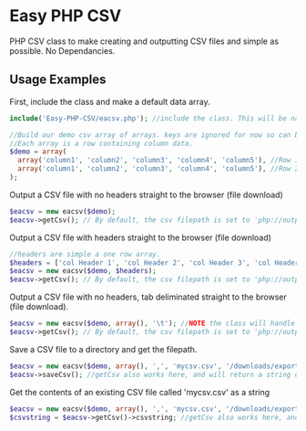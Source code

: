 # Easy PHP CSV
PHP CSV class to make creating and outputting CSV files and simple as possible. No Dependancies.

## Usage Examples
First, include the class and make a default data array.
  ```php
  include('Easy-PHP-CSV/eacsv.php'); //include the class. This will be namespaced at some point.
  
  //Build our demo csv array of arrays. keys are ignored for now so can be numeric or string.
  //Each array is a row containing column data.
  $demo = array(
    array('column1', 'column2', 'column3', 'column4', 'column5'), //Row 1
    array('column1', 'column2', 'column3', 'column4', 'column5'), //Row 2
  );
  ```
  
Output a CSV file with no headers straight to the browser (file download)
  ```php
  $eacsv = new eacsv($demo);
  $eacsv->getCsv(); // By default, the csv filepath is set to 'php://output' which passes the file straight to the browser as export.csv
  ```

Output a CSV file with headers straight to the browser (file download)
```php
//headers are simple a one row array.
$headers = ['col Header 1', 'col Header 2', 'col Header 3', 'col Header 4', 'col Header 5']; //array of headers.
$eacsv = new eacsv($demo, $headers);
$eacsv->getCsv(); // By default, the csv filepath is set to 'php://output' which passes the file straight to the browser as export.csv
```

Output a CSV file with no headers, tab deliminated straight to the browser (file download). 
```php
$eacsv = new eacsv($demo, array(), '\t'); //NOTE the class will handle the following for Tab delimination: '\t', "\t", "tab" 
$eacsv->getCsv(); // By default, the csv filepath is set to 'php://output' which passes the file straight to the browser as export.csv
```

Save a CSV file to a directory and get the filepath.
```php
$eacsv = new eacsv($demo, array(), ',', 'mycsv.csv', '/downloads/exports'); //results in example.com/downloads/exports/mycsv.csv
$eacsv->saveCsv(); //getCsv also works here, and will return a string of data. use saveCsv if you dont need the string.
```

Get the contents of an existing CSV file called 'mycsv.csv' as a string
```php
$eacsv = new eacsv($demo, array(), ',', 'mycsv.csv', '/downloads/exports'); //results in example.com/downloads/exports/mycsv.csv
$csvstring = $eacsv->getCsv()->csvstring; //getCsv also works here, and will return a string of data. use saveCsv if you dont need the string.
```

